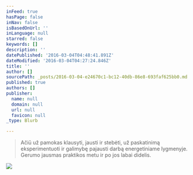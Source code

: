 ```yaml
---
inFeed: true
hasPage: false
inNav: false
isBasedOnUrl: ''
inLanguage: null
starred: false
keywords: []
description: ''
datePublished: '2016-03-04T04:48:41.891Z'
dateModified: '2016-03-04T04:27:24.846Z'
title: ''
author: []
sourcePath: _posts/2016-03-04-e24670c1-bc12-40db-86e8-693faf625bb0.md
published: true
authors: []
publisher:
  name: null
  domain: null
  url: null
  favicon: null
_type: Blurb

---
```

> Ačiū už pamokas klausyti, jausti ir stebėti, už paskatinimą eksperimentuoti ir galimybę pajausti darbą energetiniame lygmenyje. Gerumo jausmas praktikos metu ir po jos labai didelis.

![](https://the-grid-user-content.s3-us-west-2.amazonaws.com/aad1f500-afd0-47da-86e0-cfc550c281c7.jpg)
